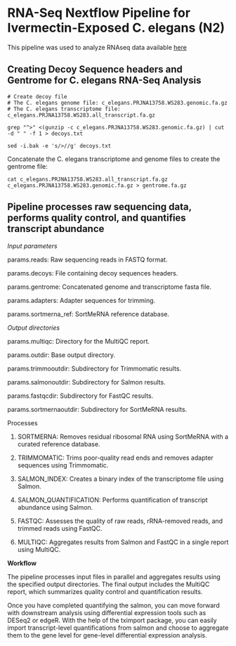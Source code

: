 

# RNA-Seq Nextflow Pipeline for Ivermectin-Exposed C. elegans (N2)

This pipeline was used to analyze RNAseq data available [here](https://www.ebi.ac.uk/ena/browser/view/PRJEB59331)

## Creating Decoy Sequence headers and Gentrome for C. elegans RNA-Seq Analysis



```
# Create decoy file
# The C. elegans genome file: c_elegans.PRJNA13758.WS283.genomic.fa.gz
# The C. elegans transcriptome file: c_elegans.PRJNA13758.WS283.all_transcript.fa.gz

grep "^>" <(gunzip -c c_elegans.PRJNA13758.WS283.genomic.fa.gz) | cut -d " " -f 1 > decoys.txt

sed -i.bak -e 's/>//g' decoys.txt
```


Concatenate the C. elegans transcriptome and genome files to create the gentrome file:

```
cat c_elegans.PRJNA13758.WS283.all_transcript.fa.gz c_elegans.PRJNA13758.WS283.genomic.fa.gz > gentrome.fa.gz

```

## Pipeline processes raw sequencing data, performs quality control, and quantifies transcript abundance


*Input parameters*

params.reads: Raw sequencing reads in FASTQ format. 

params.decoys: File containing decoy sequences headers.

params.gentrome: Concatenated genome and transcriptome fasta file.

params.adapters: Adapter sequences for trimming. 

params.sortmerna_ref: SortMeRNA reference database. 

*Output directories*

params.multiqc: Directory for the MultiQC report.

params.outdir: Base output directory. 

params.trimmooutdir: Subdirectory for Trimmomatic results. 

params.salmonoutdir: Subdirectory for Salmon results.

params.fastqcdir: Subdirectory for FastQC results. 

params.sortmernaoutdir: Subdirectory for SortMeRNA results. 

Processes
1. SORTMERNA: Removes residual ribosomal RNA using SortMeRNA with a curated reference database.

2. TRIMMOMATIC: Trims poor-quality read ends and removes adapter sequences using Trimmomatic.

3. SALMON_INDEX: Creates a binary index of the transcriptome file using Salmon.

4. SALMON_QUANTIFICATION: Performs quantification of transcript abundance using Salmon.

5. FASTQC: Assesses the quality of raw reads, rRNA-removed reads, and trimmed reads using FastQC.

6. MULTIQC: Aggregates results from Salmon and FastQC in a single report using MultiQC.

**Workflow**

The pipeline processes input files in parallel and aggregates results using the specified output directories. The final output includes the MultiQC report, which summarizes quality control and quantification results.

Once you have completed quantifying the salmon, you can move forward with downstream analysis using differential expression tools such as DESeq2 or edgeR. With the help of the tximport package, you can easily import transcript-level quantifications from salmon and choose to aggregate them to the gene level for gene-level differential expression analysis.


